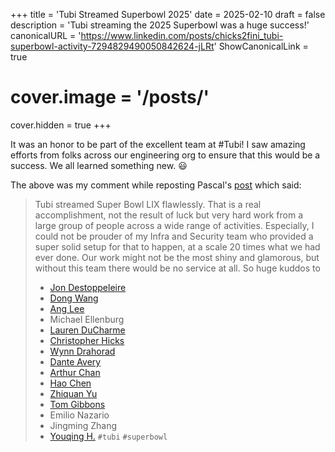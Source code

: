 +++
title = 'Tubi Streamed Superbowl 2025'
date = 2025-02-10
draft = false
description = 'Tubi streaming the 2025 Superbowl was a huge success!'
canonicalURL = 'https://www.linkedin.com/posts/chicks2fini_tubi-superbowl-activity-7294829490050842624-jLRt'
ShowCanonicalLink = true
# cover.image = '/posts/'
cover.hidden = true
+++

It was an honor to be part of the excellent team at #Tubi! I saw amazing efforts
from folks across our engineering org to ensure that this would be a success. We
all learned something new. 😃

The above was my comment while reposting Pascal's
[post](https://www.linkedin.com/posts/pascal-lapoirie_tubi-superbowl-activity-7294749235550244866-YAbn) which said:

> Tubi streamed Super Bowl LIX flawlessly. That is a real accomplishment, not the result of luck but very hard work from a large group of people across a wide range of activities. 
> Especially, I could not be prouder of my Infra and Security team who provided a super solid setup for that to happen, at a scale 20 times what we had ever done. Our work might not be the most shiny and glamorous, but without this team there would be no service at all. So huge kuddos to
> * [Jon Destoppeleire](https://www.linkedin.com/in/destoppeleire/)
> * [Dong Wang](https://www.linkedin.com/in/dong-wang-83518632/)
> * [Ang Lee](https://www.linkedin.com/in/ang-lee-093b51308/?)
> * Michael Ellenburg 
> * [Lauren DuCharme](https://www.linkedin.com/in/lauren-ducharme-32971185/)
> * [Christopher Hicks](https://www.linkedin.com/in/chicks2fini/)
> * [Wynn Drahorad](https://www.linkedin.com/in/wynndrahorad/)
> * [Dante Avery](https://www.linkedin.com/in/dante-avery-9a07b519/)
> * [Arthur Chan](https://www.linkedin.com/in/arthurchan2/)
> * [Hao Chen](https://www.linkedin.com/in/zach-57383091/)
> * [Zhiquan Yu](https://www.linkedin.com/in/zhiquan-yu-7a701b97/)
> * [Tom Gibbons](https://www.linkedin.com/in/twgibbons/)
> * Emilio Nazario 
> * Jingming Zhang 
> * [Youqing H.](https://www.linkedin.com/in/hanyouqing/)
> `#tubi` `#superbowl`
